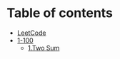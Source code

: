 # Table of contents

* [LeetCode](README.md)
* [1-100](1-100/README.md)
  * [1.Two Sum](1-100/1.two-sum.md)

